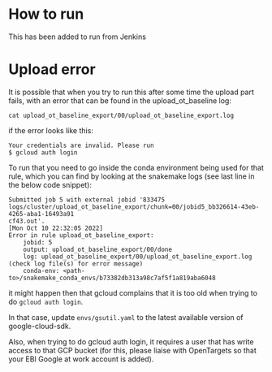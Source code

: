 # How to run

This has been added to run from Jenkins

# Upload error

It is possible that when you try to run this after some time the upload part fails, with an error that can be found in the upload_ot_baseline log:

```
cat upload_ot_baseline_export/00/upload_ot_baseline_export.log
```

if the error looks like this:

```
Your credentials are invalid. Please run
$ gcloud auth login
```

To run that you need to go inside the conda environment being used for that rule, which you can find by looking at the snakemake logs (see last line in the below code snippet):

```
Submitted job 5 with external jobid '833475 logs/cluster/upload_ot_baseline_export/chunk=00/jobid5_bb326614-43eb-4265-aba1-16493a91
cf43.out'.
[Mon Oct 10 22:32:05 2022]
Error in rule upload_ot_baseline_export:
    jobid: 5
    output: upload_ot_baseline_export/00/done
    log: upload_ot_baseline_export/00/upload_ot_baseline_export.log (check log file(s) for error message)
    conda-env: <path-to>/snakemake_conda_envs/b73382db313a98c7af5f1a819aba6048
```

it might happen then that gcloud complains that it is too old when trying to do `gcloud auth login`.

In that case, update `envs/gsutil.yaml` to the latest available version of google-cloud-sdk.

Also, when trying to do gcloud auth login, it requires a user that has write access to that GCP bucket (for this, please liaise with OpenTargets so that your EBI Google at work account is added).